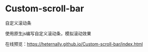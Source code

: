 # Custom-scroll-bar
自定义滚动条

使用原生js编写自定义滚动条，模拟滚动效果

 在线预览：https://heternally.github.io/Custom-scroll-bar/index.html
